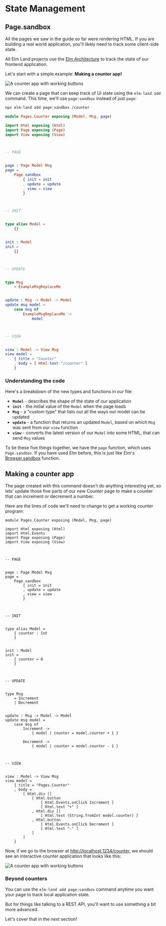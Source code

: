 # State Management

## Page.sandbox

All the pages we saw in the guide so far were rendering HTML. If you are building a real world application, you'll likely need to track some client-side state.

All Elm Land projects use the [Elm Architecture](https://guide.elm-lang.org/architecture/) to track the state of our frontend application.

Let's start with a simple example: __Making a counter app!__


![A counter app with working buttons](./state-management/counter-app.gif)

We can create a page that can keep track of UI state using the `elm-land add` command. This time, we'll use `page:sandbox` instead of just `page`:

```sh
npx elm-land add page:sandbox /counter
```

<code-group>
<code-block title="src/Pages/Counter.elm">

```elm
module Pages.Counter exposing (Model, Msg, page)

import Html exposing (Html)
import Page exposing (Page)
import View exposing (View)



-- PAGE


page : Page Model Msg
page =
    Page.sandbox
        { init = init
        , update = update
        , view = view
        }



-- INIT


type alias Model =
    {}


init : Model
init =
    {}



-- UPDATE


type Msg
    = ExampleMsgReplaceMe


update : Msg -> Model -> Model
update msg model =
    case msg of
        ExampleMsgReplaceMe ->
            model



-- VIEW


view : Model -> View Msg
view model =
    { title = "Counter"
    , body = [ Html.text "/counter" ]
    }
```

</code-block>
</code-group>

### Understanding the code

Here's a breakdown of the new types and functions in our file:

- __`Model`__ - describes the shape of the state of our application
- __`init`__ - the initial value of the `Model` when the page loads
- __`Msg`__ - a "custom type" that lists out all the ways our model can be updated
- __`update`__ - a function that returns an updated `Model`, based on which `Msg` was sent from our `view` function
- __`view`__ - converts the latest version of our `Model` into some HTML, that can send `Msg` values

To tie these five things together, we have the `page` function, which uses `Page.sandbox`. If you have used Elm before, this is just like Elm's [Browser.sandbox](https://package.elm-lang.org/packages/elm/browser/latest/Browser#sandbox) function.

## Making a counter app

The page created with this command doesn't do anything interesting yet, so lets' update those five parts of our new Counter page to make a counter that can increment or decrement a number.

Here are the lines of code we'll need to change to get a working counter program:

<code-group>
<code-block title="src/Pages/Counter.elm">

```elm{4,27,33,42-43,49-50,52-53,64-74}
module Pages.Counter exposing (Model, Msg, page)

import Html exposing (Html)
import Html.Events
import Page exposing (Page)
import View exposing (View)



-- PAGE


page : Page Model Msg
page =
    Page.sandbox
        { init = init
        , update = update
        , view = view
        }



-- INIT


type alias Model =
    { counter : Int 
    }


init : Model
init =
    { counter = 0
    }



-- UPDATE


type Msg
    = Increment
    | Decrement


update : Msg -> Model -> Model
update msg model =
    case msg of
        Increment ->
            { model | counter = model.counter + 1 }

        Decrement ->
            { model | counter = model.counter - 1 }



-- VIEW


view : Model -> View Msg
view model =
    { title = "Pages.Counter" 
    , body =
        [ Html.div []
            [ Html.button 
                [ Html.Events.onClick Increment ]
                [ Html.text "+" ]
            , Html.div [] 
                [ Html.text (String.fromInt model.counter) ]
            , Html.button 
                [ Html.Events.onClick Decrement ]
                [ Html.text "-" ]
            ]
        ]
    }
```
</code-block>
</code-group>

Now, if we go to the browser at [http://localhost:1234/counter](http://localhost:1234/counter), we should see an interactive counter application that looks like this:

![A counter app with working buttons](./state-management/counter-app.gif)

### Beyond counters

You can use the `elm-land add page:sandbox` command anytime you want your page to track local application state.

But for things like talking to a REST API, you'll want to use something a bit more advanced.

Let's cover that in the next section!